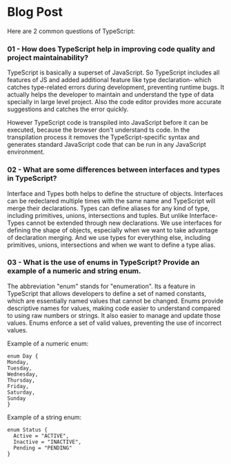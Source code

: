 # Blog Post

Here are 2 common questions of TypeScript:

### 01 - How does TypeScript help in improving code quality and project maintainability?
 TypeScript is basically a superset of JavaScript. So TypeScript includes all features of JS and added additional feature like type declaration- which catches type-related errors during development, preventing runtime bugs. It actually helps the developer to maintain and understand the type of data specially in large level project. Also the code editor provides more accurate suggestions and catches the error quickly.

However TypeScript code is transpiled into JavaScript before it can be executed, because the browser don't understand ts code. In the transpilation process it removes the TypeScript-specific syntax and generates standard JavaScript code that can be run in any JavaScript environment.


### 02 - What are some differences between interfaces and types in TypeScript?
 Interface and Types both helps to define the structure of objects. Interfaces can be redeclared multiple times with the same name and TypeScript will merge their declarations. Types can define aliases for any kind of type, including primitives, unions, intersections and tuples. But unlike Interface- Types cannot be extended through new declarations.
 We use interfaces for defining the shape of objects, especially when we want to take advantage of declaration merging. And we use types for everything else, including primitives, unions, intersections and when we want to define a type alias.

 ### 03 - What is the use of enums in TypeScript? Provide an example of a numeric and string enum.
 The abbreviation "enum" stands for "enumeration". Its a feature in TypeScript that allows developers to define a set of named constants, which are essentially named values that cannot be changed.
 Enums provide descriptive names for values, making code easier to understand compared to using raw numbers or strings. It also easier to manage and update those values. Enums enforce a set of valid values, preventing the use of incorrect values.
  
  Example of a numeric enum:

  ```
  enum Day {
  Monday,
  Tuesday,
  Wednesday,
  Thursday,
  Friday,
  Saturday,
  Sunday
}
```
  Example of a string enum:
```
enum Status {
  Active = "ACTIVE",
  Inactive = "INACTIVE",
  Pending = "PENDING"
}
```

